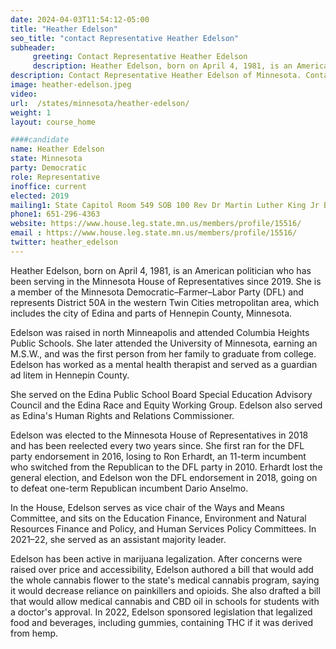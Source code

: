 ```yaml
---
date: 2024-04-03T11:54:12-05:00
title: "Heather Edelson"
seo_title: "contact Representative Heather Edelson"
subheader:
     greeting: Contact Representative Heather Edelson
     description: Heather Edelson, born on April 4, 1981, is an American politician who has been serving in the Minnesota House of Representatives since 2019. She is a member of the Minnesota Democratic–Farmer–Labor Party (DFL) and represents District 50A in the western Twin Cities metropolitan area, which includes the city of Edina and parts of Hennepin County, Minnesota.
description: Contact Representative Heather Edelson of Minnesota. Contact information for Heather Edelson includes email address, phone number, and mailing address.
image: heather-edelson.jpeg
video:
url:  /states/minnesota/heather-edelson/
weight: 1
layout: course_home

####candidate
name: Heather Edelson
state: Minnesota
party: Democratic
role: Representative
inoffice: current
elected: 2019
mailing1: State Capitol Room 549 SOB 100 Rev Dr Martin Luther King Jr Blvd St. Paul, MN 55155-1298
phone1: 651-296-4363
website: https://www.house.leg.state.mn.us/members/profile/15516/
email : https://www.house.leg.state.mn.us/members/profile/15516/
twitter: heather_edelson
---
```


Heather Edelson, born on April 4, 1981, is an American politician who has been serving in the Minnesota House of Representatives since 2019. She is a member of the Minnesota Democratic–Farmer–Labor Party (DFL) and represents District 50A in the western Twin Cities metropolitan area, which includes the city of Edina and parts of Hennepin County, Minnesota.

Edelson was raised in north Minneapolis and attended Columbia Heights Public Schools. She later attended the University of Minnesota, earning an M.S.W., and was the first person from her family to graduate from college. Edelson has worked as a mental health therapist and served as a guardian ad litem in Hennepin County.

She served on the Edina Public School Board Special Education Advisory Council and the Edina Race and Equity Working Group. Edelson also served as Edina's Human Rights and Relations Commissioner.

Edelson was elected to the Minnesota House of Representatives in 2018 and has been reelected every two years since. She first ran for the DFL party endorsement in 2016, losing to Ron Erhardt, an 11-term incumbent who switched from the Republican to the DFL party in 2010. Erhardt lost the general election, and Edelson won the DFL endorsement in 2018, going on to defeat one-term Republican incumbent Dario Anselmo.

In the House, Edelson serves as vice chair of the Ways and Means Committee, and sits on the Education Finance, Environment and Natural Resources Finance and Policy, and Human Services Policy Committees. In 2021–22, she served as an assistant majority leader.

Edelson has been active in marijuana legalization. After concerns were raised over price and accessibility, Edelson authored a bill that would add the whole cannabis flower to the state's medical cannabis program, saying it would decrease reliance on painkillers and opioids. She also drafted a bill that would allow medical cannabis and CBD oil in schools for students with a doctor's approval. In 2022, Edelson sponsored legislation that legalized food and beverages, including gummies, containing THC if it was derived from hemp.
